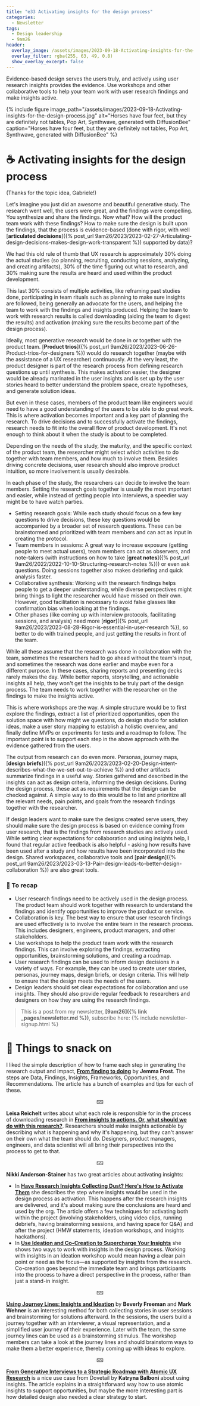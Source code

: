 ```yaml
---
title: "e33 Activating insights for the design process"
categories:
  - Newsletter
tags:
  - Design leadership
  - 9am26
header:
  overlay_image: /assets/images/2023-09-18-Activating-insights-for-the-design-process.jpg
  overlay_filter: rgba(255, 63, 49, 0.8)
  show_overlay_excerpt: false
---
```


Evidence-based design serves the users truly, and actively using user research insights provides the evidence. Use workshops and other collaborative tools to help your team work with user research findings and make insights active.

{% include figure image_path="/assets/images/2023-09-18-Activating-insights-for-the-design-process.jpg" alt="Horses have four feet, but they are definitely not tables, Pop Art, Synthwave, generated with DiffusionBee" caption="Horses have four feet, but they are definitely not tables, Pop Art, Synthwave, generated with DiffusionBee" %}

# ☕ Activating insights for the design process

(Thanks for the topic idea, Gabriele!)

Let's imagine you just did an awesome and beautiful generative study. The research went well, the users were great, and the findings were compelling. You synthesize and share the findings. Now what? How will the product team work with these findings? How to make sure the design is built upon the findings, that the process is evidence-based (done with rigor, with well [**articulated decisions**]({% post_url 9am26/2023/2023-02-27-Articulating-design-decisions-makes-design-work-transparent %}) supported by data)?

We had this old rule of thumb that UX research is approximately 30% doing the actual studies (so planning, recruiting, conducting sessions, analyzing, and creating artifacts), 30% of the time figuring out what to research, and 30% making sure the results are heard and used within the product development. 

This last 30% consists of multiple activities, like reframing past studies done, participating in team rituals such as planning to make sure insights are followed, being generally an advocate for the users, and helping the team to work with the findings and insights produced. Helping the team to work with research results is called downloading (aiding the team to digest the results) and activation (making sure the results become part of the design process).

Ideally, most generative research would be done in or together with the product team. [**Product trios**]({% post_url 9am26/2023/2023-06-26-Product-trios-for-designers %}) would do research together (maybe with the assistance of a UX researcher) continuously. At the very least, the product designer is part of the research process from defining research questions up until synthesis. This makes activation easier, the designer would be already marinated in the user insights and is set up by the user stories heard to better understand the problem space, create hypotheses, and generate solution ideas.

But even in these cases, members of the product team like engineers would need to have a good understanding of the users to be able to do great work. This is where activation becomes important and a key part of planning the research. To drive decisions and to successfully activate the findings, research needs to fit into the overall flow of product development. It's not enough to think about it when the study is about to be completed.

Depending on the needs of the study, the maturity, and the specific context of the product team, the researcher might select which activities to do together with team members, and how much to involve them. Besides driving concrete decisions, user research should also improve product intuition, so more involvement is usually desirable.

In each phase of the study, the researchers can decide to involve the team members. Setting the research goals together is usually the most important and easier, while instead of getting people into interviews, a speedier way might be to have watch parties.
- Setting research goals: While each study should focus on a few key questions to drive decisions, these key questions would be accompanied by a broader set of research questions. These can be brainstormed and prioritized with team members and can act as input in creating the protocol.
- Team members in sessions: A great way to increase exposure (getting people to meet actual users), team members can act as observers, and note-takers (with instructions on how to take [**great notes**]({% post_url 9am26/2022/2022-10-10-Structuring-research-notes %})) or even ask questions. Doing sessions together also makes debriefing and quick analysis faster.
- Collaborative synthesis: Working with the research findings helps people to get a deeper understanding, while diverse perspectives might bring things to light the researcher would have missed on their own. However, good facilitation is necessary to avoid false glasses like confirmation bias when looking at the findings.
- Other phases (like coming up with interview protocols, facilitating sessions, and analysis) need more [**rigor**]({% post_url 9am26/2023/2023-08-28-Rigor-is-essential-in-user-research %}), so better to do with trained people, and just getting the results in front of the team.

While all these assume that the research was done in collaboration with the team, sometimes the researchers had to go ahead without the team's input, and sometimes the research was done earlier and maybe even for a different purpose. In these cases, sharing reports and presenting decks rarely makes the day. While better reports, storytelling, and actionable insights all help, they won't get the insights to be truly part of the design process. The team needs to work together with the researcher on the findings to make the insights active.

This is where workshops are the way. A simple structure would be to first explore the findings, extract a list of prioritized opportunities, open the solution space with how might we questions, do design studio for solution ideas, make a user story mapping to establish a holistic overview, and finally define MVPs or experiments for tests and a roadmap to follow. The important point is to support each step in the above approach with the evidence gathered from the users.

The output from research can do even more. Personas, journey maps, [**design briefs**]({% post_url 9am26/2023/2023-02-20-Design-intent-describes-what-the-we-set-out-to-achieve %}) and other artifacts summarize findings in a useful way.  Stories gathered and described in the insights can act as design criteria, informing the design decisions. During the design process, these act as requirements that the design can be checked against. A simple way to do this would be to list and prioritize all the relevant needs, pain points, and goals from the research findings together with the researcher.

If design leaders want to make sure the designs created serve users, they should make sure the design process is based on evidence coming from user research, that is the findings from research studies are actively used. While setting clear expectations for collaboration and using insights help, I found that regular active feedback is also helpful - asking how results have been used after a study and how results have been incorporated into the design. Shared workspaces, collaborative tools and [**pair design**]({% post_url 9am26/2023/2023-03-13-Pair-design-leads-to-better-design-collaboration %}) are also great tools. 

### 🥤 To recap

- User research findings need to be actively used in the design process.  The product team should work together with research to understand the findings and identify opportunities to improve the product or service.
- Collaboration is key. The best way to ensure that user research findings are used effectively is to involve the entire team in the research process. This includes designers, engineers, product managers, and other stakeholders.
- Use workshops to help the product team work with the research findings. This can involve exploring the findings, extracting opportunities, brainstorming solutions, and creating a roadmap.
- User research findings can be used to inform design decisions in a variety of ways. For example, they can be used to create user stories, personas, journey maps, design briefs, or design criteria. This will help to ensure that the design meets the needs of the users.
- Design leaders should set clear expectations for collaboration and use insights. They should also provide regular feedback to researchers and designers on how they are using the research findings.

> This is a post from my newsletter, **[9am26]({% link _pages/newsletter.md %})**, subscribe here:
> {% include newsletter-signup.html %}

# 🍪 Things to snack on

I liked the simple description of how to frame each step in generating the research output and impact, [**From finding to doing**](https://uxdesign.cc/from-finding-to-doing-b33c0dfd9480) by **Jemma Frost**. The steps are Data, Findings, Insights, Frameworks, Opportunities, and Recommendations. The article has a bunch of examples and tips for each of these. 

<p style="text-align: center;">🁉</p>

**Leisa Reichelt** writes about what each role is responsible for in the process of downloading research in [**From insights to actions. Or, what should we do with this research?**](https://medium.com/designing-atlassian/from-insights-to-actions-or-what-should-we-do-with-this-research-3c55489296c). Researchers should make insights actionable by describing what is happening and why it's happening, but they can't answer on their own what the team should do. Designers, product managers, engineers, and data scientist will all bring their perspectives into the process to get to that.

<p style="text-align: center;">🁉</p>

**Nikki Anderson-Stainer** has two great articles about activating insights:
- In [**Have Research Insights Collecting Dust? Here's How to Activate Them**](https://dscout.com/people-nerds/activate-research-insight) she describes the step where insights would be used in the design process as activation. This happens after the research insights are delivered, and it's about making sure the conclusions are heard and used by the org. The article offers a few techniques for activating both within the project (involving stakeholders, using video clips, running debriefs, having brainstorming sessions, and having space for Q&A) and after the project (HMW statements, ideation workshops, and insights hackathons).
- In [**Use Ideation and Co-Creation to Supercharge Your Insights**](https://dscout.com/people-nerds/insights-activation-ideation-co-creation ) she shows two ways to work with insights in the design process. Working with insights in an ideation workshop would mean having a clear pain point or need as the focus—as supported by insights from the research. Co-creation goes beyond the immediate team and brings participants into the process to have a direct perspective in the process, rather than just a stand-in insight. 

<p style="text-align: center;">🁉</p>

[**Using Journey Lines: Insights and Ideation**](https://uxpamagazine.org/using-journey-lines/) by **Beverly Freeman** and **Mark Wehner** is an interesting method for both collecting stories in user sessions and brainstorming for solutions afterward. In the sessions, the users build a journey together with an interviewer, a visual representation, and a simplified user journey of their experience. Later with the team, the same journey lines can be used as a brainstorming stimulus. The workshop members can take a look at the journey lines and should brainstorm ways to make them a better experience, thereby coming up with ideas to explore.

<p style="text-align: center;">🁉</p>

[**From Generative Interviews to a Strategic  Roadmap with Atomic UX Research**](https://www.userinterviews.com/blog/dovetail-atomic-ux-research-to-roadmap) is a nice use case from Dovetail by **Katryna Balboni** about using insights. The article explains in a straightforward way how to use atomic insights to support opportunities, but maybe the more interesting part is how detailed design also needed a clear strategy to start. 